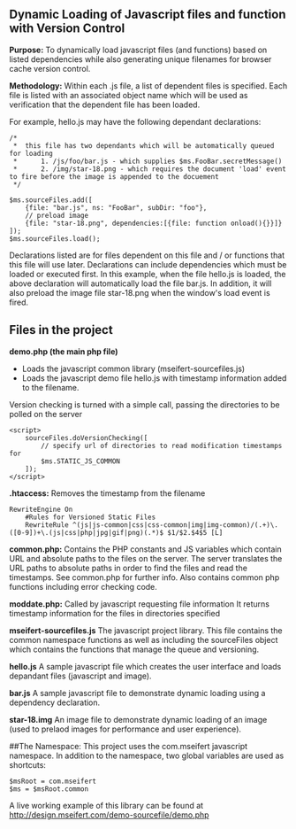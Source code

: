 ## Dynamic Loading of Javascript files and function with Version Control

**Purpose:**
To dynamically load javascript files (and functions) based on listed dependencies while also generating unique filenames for browser cache version control.

**Methodology:**
Within each .js file, a list of dependent files is specified. Each file is listed with an associated object name which will be used as verification that the dependent file has been loaded.

For example, hello.js may have the following dependant declarations:

    /*  
     *  this file has two dependants which will be automatically queued for loading
     *      1. /js/foo/bar.js - which supplies $ms.FooBar.secretMessage()
     *      2. /img/star-18.png - which requires the document 'load' event to fire before the image is appended to the docuement
     */

    $ms.sourceFiles.add([
        {file: "bar.js", ns: "FooBar", subDir: "foo"},
        // preload image
        {file: "star-18.png", dependencies:[{file: function onload(){}}]}
    ]);
    $ms.sourceFiles.load();

Declarations listed are for files dependent on this file and / or functions that this file will use later. Declarations can include dependencies which must be loaded or executed first. In this example, when the file hello.js is loaded, the above declaration will automatically load the file bar.js. In addition, it will also preload the image file star-18.png when the window's load event is fired.

## Files in the project

**demo.php (the main php file)**

- Loads the javascript common library (mseifert-sourcefiles.js)
- Loads the javascript demo file hello.js with timestamp information added to the filename.

Version checking is turned with a simple call, passing the directories to be polled on the server

    <script>
        sourceFiles.doVersionChecking([
            // specify url of directories to read modification timestamps for
            $ms.STATIC_JS_COMMON
        ]);
    </script>   

**.htaccess:**
    Removes the timestamp from the filename

    RewriteEngine On
        #Rules for Versioned Static Files
        RewriteRule ^(js|js-common|css|css-common|img|img-common)/(.+)\.([0-9])+\.(js|css|php|jpg|gif|png)(.*)$ $1/$2.$4$5 [L]

**common.php:**
    Contains the PHP constants and JS variables which contain URL and absolute paths to the files on the server.
    The server translates the URL paths to absolute paths in order to find the files and read the timestamps. 
    See common.php for further info.
    Also contains common php functions including error checking code.

**moddate.php:**
    Called by javascript requesting file information
    It returns timestamp information for the files in directories specified

**mseifert-sourcefiles.js**
    The javascript project library. This file contains the common namespace functions as well as including the sourceFiles object which contains the functions that manage the queue and versioning.

**hello.js**
    A sample javascript file which creates the user interface and loads depandant files (javascript and image).

**bar.js**
    A sample javascript file to demonstrate dynamic loading using a dependency declaration.
    
**star-18.img**
    An image file to demonstrate dynamic loading of an image (used to prelaod images for performance and user experience).
    
##The Namespace:
    This project uses the com.mseifert javascript namespace. In addition to the namespace, two global variables are used as shortcuts:
    
    $msRoot = com.mseifert
    $ms = $msRoot.common

A live working example of this library can be found at http://design.mseifert.com/demo-sourcefile/demo.php
